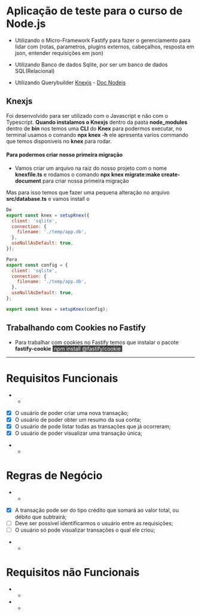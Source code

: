 # Aplicação de teste para o curso de Node.js

- Utilizando o Micro-Framework Fastify para fazer o gerenciamento para lidar com (rotas, parametros, plugins externos, cabeçalhos, resposta em json, entender requisições em json)

- Utilizando Banco de dados Sqlite, por ser um banco de dados SQL(Relacional)

- Utilizando Querybuilder [Knexjs](https://knexjs.org) - [Doc Nodejs](https://knexjs.org/guide/#node-js)
## Knexjs
  Foi desenvolvido para ser utilizado com o Javascript e não com o Typescript. **Quando instalamos o Knexjs** dentro da pasta **node_modules** dentro de **bin** nos temos uma **CLI** do **Knex** para podermos executar, no terminal usamos o comando **npx knex -h** ele apresenta varios commando que temos disponiveis no **knex** para rodar.

  #### Para podermos criar nosso primeira migração
  - Vamos criar um arquivo na raiz do nosso projeto com o nome **knexfile.ts** e rodamos o comando **npx knex migrate:make create-document** para criar nossa primeira migração

  Mas para isso temos que fazer uma pequena alteração no arquivo **src/database.ts** e vamos install o 
  ```js
  De
  export const knex = setupKnex({
    client: 'sqlite',
    connection: {
      filename: './temp/app.db',
    },
    useNullAsDefault: true,
  });

  Para
  export const config = {
    client: 'sqlite',
    connection: {
      filename: './temp/app.db',
    },
    useNullAsDefault: true,
  };

  export const knex = setupKnex(config);
  ```
## Trabalhando com Cookies no Fastify
  - Para trabalhar com cookies no Fastify temos que instalar o pacote **fastify-cookie** 
  <span style="color: white; background-color:#424242; padding:0px 4px;">npm install @fastify/cookie</span>


<hr />

# Requisitos Funcionais

- - 
- [X] O usuário de poder criar uma nova transação;
- [X] O usuário de poder obter um resumo da sua conta;
- [X] O usuário de pode listar todas as transações que já ocorreram;
- [X] O usuário de poder visualizar uma transação única;
- - 

# Regras de Negócio

- - 
- [X] A transação pode ser do tipo crédito que somará ao valor total, ou débito que subtrairá;
- [ ] Deve ser possível identificarmos o usuário entre as requisições;
- [ ] O usuário só pode visualizar transações o qual ele criou;
- - 

# Requisitos não Funcionais

- - 
- - 